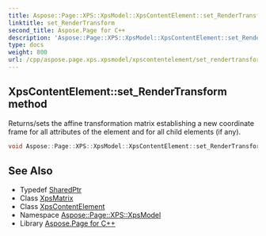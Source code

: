 ```yaml
---
title: Aspose::Page::XPS::XpsModel::XpsContentElement::set_RenderTransform method
linktitle: set_RenderTransform
second_title: Aspose.Page for C++
description: 'Aspose::Page::XPS::XpsModel::XpsContentElement::set_RenderTransform method. Returns/sets the affine transformation matrix establishing a new coordinate frame for all attributes of the element and for all child elements (if any) in C++.'
type: docs
weight: 800
url: /cpp/aspose.page.xps.xpsmodel/xpscontentelement/set_rendertransform/
---
```

## XpsContentElement::set_RenderTransform method


Returns/sets the affine transformation matrix establishing a new coordinate frame for all attributes of the element and for all child elements (if any).

```cpp
void Aspose::Page::XPS::XpsModel::XpsContentElement::set_RenderTransform(System::SharedPtr<XpsMatrix> value)
```

## See Also

* Typedef [SharedPtr](../../../system/sharedptr/)
* Class [XpsMatrix](../../xpsmatrix/)
* Class [XpsContentElement](../)
* Namespace [Aspose::Page::XPS::XpsModel](../../)
* Library [Aspose.Page for C++](../../../)
